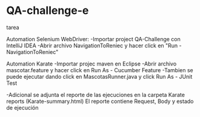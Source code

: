 # QA-challenge-e
tarea

Automation Selenium WebDriver: 
-Importar project QA-Challenge con IntelliJ IDEA
-Abrir archivo NavigationToReniec y hacer click en "Run - NavigationToReniec"

Automation Karate
-Importar projec maven en Eclipse
-Abrir archivo mascotar.feature y hacer click en Run As - Cucumber Feature
-Tambien se puede ejecutar dando click en MascotasRunner.java  y click Run As - JUnit Test

-Adicional se adjunta el reporte de las ejecuciones en la carpeta Karate reports (Karate-summary.html)
El reporte contiene Request, Body y estado de ejecución

